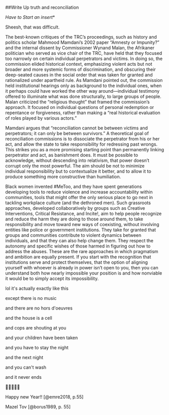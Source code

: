##Write Up truth and reconciliation

*Have to Start an insert**

Sheesh, that was difficult.

The best-known critiques of the TRC’s proceedings, such as history and politics scholar Mahmood Mamdani’s 2002 paper “Amnesty or Impunity?” and the internal dissent by Commissioner Wynand Malan, the Afrikaner politician who served as vice chair of the TRC, have held that they focused too narrowly on certain individual perpetrators and victims. In doing so, the commission elided historical context, emphasizing violent acts but not broader and more systemic forms of discrimination, and obscuring their deep-seated causes in the social order that was taken for granted and rationalized under apartheid rule. As Mamdani pointed out, the commission held institutional hearings only as background to the individual ones, when it perhaps could have worked the other way around—individual testimony offered to illuminate what was done structurally, to large groups of people. Malan criticized the “religious thought” that framed the commission’s approach. It focused on individual questions of personal redemption or repentance or forgiveness, rather than making a “real historical evaluation of roles played by various actors.”

Mamdani argues that “reconciliation cannot be between victims and perpetrators; it can only be between survivors.” A theoretical goal of reconciliation commissions is to dissociate the perpetrator from his or her act, and allow the state to take responsibility for redressing past wrongs. This strikes you as a more promising starting point than permanently linking perpetrator and act, as banishment does. It must be possible to acknowledge, without descending into relativism, that power doesn’t corrupt only the most powerful. The aim should be not to minimize individual responsibility but to contextualize it better, and to allow it to produce something more constructive than humiliation. 

Black women invented #MeToo, and they have spent generations developing tools to reduce violence and increase accountability within communities, tools that might offer the only serious place to go next in tackling workplace culture (and the dethroned men). Such grassroots approaches, developed collaboratively by groups such as Creative Interventions, Critical Resistance, and Incite!, aim to help people recognize and reduce the harm they are doing to those around them, to take responsibility and move toward new ways of coexisting, without involving entities like police or government institutions. They take for granted that groups and communities contribute to violent dynamics between individuals, and that they can also help change them. They respect the autonomy and specific wishes of those harmed in figuring out how to address the abuses. These are the rare approaches in which pragmatism and ambition are equally present. If you start with the recognition that institutions serve and protect themselves, that the option of aligning yourself with whoever is already in power isn’t open to you, then you can understand both how nearly impossible your position is and how nonviable it would be to simply accept its impossibility.

lol it's actually exactly like this

except there is no music

and there are no hors d'oeuvres

and the house is a cell

and cops are shouting at you

and your children have been taken

and you have to stay the night

and the next night

and you can't wash

and it never ends

🎉🎉🎉🎉🎉  

Happy new Year!! [@emre2018, p.55]

Mazel Tov [@borus1989, p. 55] 

